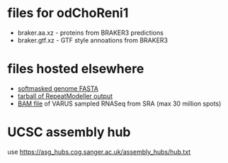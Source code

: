 # files for odChoReni1
* braker.aa.xz - proteins from BRAKER3 predictions
* braker.gtf.xz - GTF style annoations from BRAKER3

# files hosted elsewhere
* [softmasked genome FASTA](https://asg_hubs.cog.sanger.ac.uk/odChoReni1/odChoReni1.fa.masked)
* [tarball of RepeatModeller output](https://asg_hubs.cog.sanger.ac.uk/odChoReni1/odChoReni1.tar.xz)
* [BAM file](https://asg_hubs.cog.sanger.ac.uk/odChoReni1/VARUS.bam) of VARUS sampled RNASeq from SRA (max 30 million spots)

# UCSC assembly hub
use https://asg_hubs.cog.sanger.ac.uk/assembly_hubs/hub.txt

